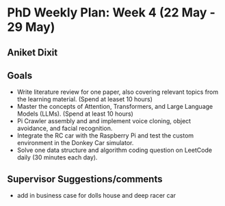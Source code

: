 # PhD Weekly Plan: Week 4 (22 May - 29 May) 
## Aniket Dixit


## Goals
- Write literature review for one paper, also covering relevant topics from the learning material. (Spend at leaset 10 hours)
- Master the concepts of Attention, Transformers, and Large Language Models (LLMs). (Spend at least 10 hours)
- Pi Crawler assembly and and implement voice cloning, object avoidance, and facial recognition.
- Integrate the RC car with the Raspberry Pi and test the custom environment in the Donkey Car simulator.
- Solve one data structure and algorithm coding question on LeetCode daily (30 minutes each day).


## Supervisor Suggestions/comments

- add in business case for dolls house and deep racer car
